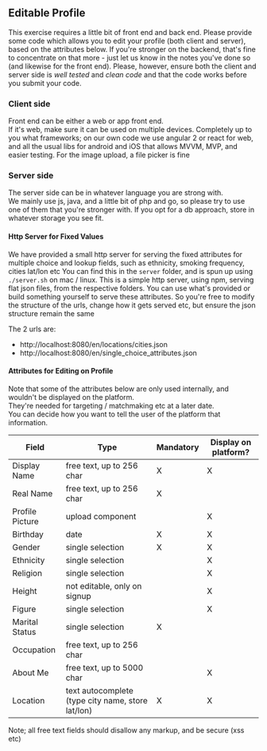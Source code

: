 ## Editable Profile


This exercise requires a little bit of front end and back end.
Please provide some code which allows you to edit your profile (both client and server), based on the attributes below.
If you're stronger on the backend, that's fine to concentrate on that more - just let us know in the notes you've done so (and likewise for the front end).
Please, however, ensure both the client and server side is *well tested* and *clean code* and that the code works before you submit your code.

### Client side
Front end can be either a web or app front end.  
If it's web, make sure it can be used on multiple devices.
Completely up to you what frameworks; on our own code we use angular 2 or react for web, and all the usual libs for android and iOS that allows MVVM, MVP, and easier testing.
For the image upload, a file picker is fine

### Server side
The server side can be in whatever language you are strong with.  
We mainly use js, java, and a little bit of php and go, so please try to use one of them that you're stronger with.
If you opt for a db approach, store in whatever storage you see fit.


#### Http Server for Fixed Values
We have provided a small http server for serving the fixed attributes for multiple choice and lookup fields, such as ethnicity, smoking frequency, cities lat/lon etc
You can find this in the ```server``` folder, and is spun up using ```./server.sh``` on mac / linux.
This is a simple http server, using npm, serving flat json files, from the respective folders.
You can use what's provided or build something yourself to serve these attributes.
So you're free to modify the structure of the urls, change how it gets served etc, but ensure the json structure remain the same

The 2 urls are:
* http://localhost:8080/en/locations/cities.json
* http://localhost:8080/en/single_choice_attributes.json

#### Attributes for Editing on Profile

Note that some of the attributes below are only used internally, and wouldn't be displayed on the platform.  
They're needed for targeting / matchmaking etc at a later date.  
You can decide how you want to tell the user of the platform that information.


|     Field    	   |  Type                              | Mandatory  | Display on platform?    |
|------------------|------------------------------------|------------|-------------------------|
| Display Name	   | free text, up to 256 char          | X          | X	                   | 
| Real Name		   | free text, up to 256 char          | X          |                         |
| Profile Picture  | upload component                   |            | X                       |
| Birthday         | date                               | X          | X	                   | 
| Gender	       | single selection                   | X          | X	                   | 
| Ethnicity        | single selection                   |            | X	                   | 
| Religion	       | single selection                   |            | X	                   | 
| Height	       | not editable, only on signup       |            | X	                   | 
| Figure	       | single selection                   |            | X	                   | 
| Marital Status   | single selection                   | X          |  	                   | 
| Occupation	   | free text, up to 256 char          |            |  	                   | 
| About Me	       | free text, up to 5000 char         |            | X	                   | 
| Location	       | text autocomplete (type city name, store lat/lon) | X | X                 |

Note; all free text fields should disallow any markup, and be secure (xss etc)
